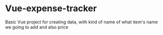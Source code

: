 # Vue-expense-tracker
Basic Vue project for creating data, with kind of name of what item's name we going to add and also price 
